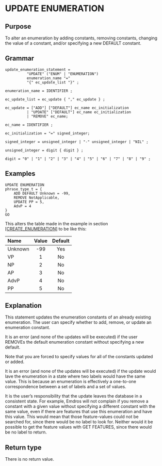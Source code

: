 # UPDATE ENUMERATION

## Purpose

To alter an enumeration by adding constants, removing constants, changing the value of a constant, and/or specifying a new DEFAULT constant.

## Grammar

```
update_enumeration_statement =
          "UPDATE" ("ENUM" | "ENUMERATION")
          enumeration_name "="  
          "{" ec_update_list "}" ;

enumeration_name = IDENTIFIER ; 

ec_update_list = ec_update { "," ec_update } ;

ec_update = ["ADD"] ["DEFAULT"] ec_name ec_initialization
          | "UPDATE" ["DEFAULT"] ec_name ec_initialization
          | "REMOVE" ec_name;

ec_name = IDENTIFIER ; 

ec_initialization = "=" signed_integer; 

signed_integer = unsigned_integer | "-" unsigned_integer | "NIL" ; 

unsigned_integer = digit { digit } ;

digit = "0" | "1" | "2" | "3" | "4" | "5" | "6" | "7" | "8" | "9" ;

```

## Examples

```
UPDATE ENUMERATION
phrase_type_t = {
    ADD DEFAULT Unknown = -99,
    REMOVE NotApplicable,
    UPDATE PP = 5,
    AdvP = 4
}
GO
```

This alters the table made in the example in section
[\[CREATE\_ENUMERATION\]](/mql/schema/enumerations/createenumeration/)
to be like this:

| Name    | Value | Default |
| :------ | :---: | :-----: |
| Unknown | \-99  |   Yes   |
| VP      |   1   |   No    |
| NP      |   2   |   No    |
| AP      |   3   |   No    |
| AdvP    |   4   |   No    |
| PP      |   5   |   No    |

## Explanation

This statement updates the enumeration constants of an already existing
enumeration. The user can specify whether to add, remove, or update an
enumeration constant.

It is an error (and none of the updates will be executed) if the user
REMOVEs the default enumeration constant without specifying a new
default.

Note that you are forced to specify values for all of the constants
updated or added.

It is an error (and none of the updates will be executed) if the
update would lave the enumeration in a state where two labels would
have the same value. This is because an enumeration is effectively a
one-to-one correspondence between a set of labels and a set of values.

It is the user’s responsibility that the update leaves the database in a
consistent state. For example, Emdros will not complain if you remove a
constant with a given value without specifying a different constant with
the same value, even if there are features that use this enumeration and
have this value. This would mean that those feature-values could not be
searched for, since there would be no label to look for. Neither would
it be possible to get the feature values with GET FEATURES, since there
would be no label to return.

## Return type

There is no return value.

